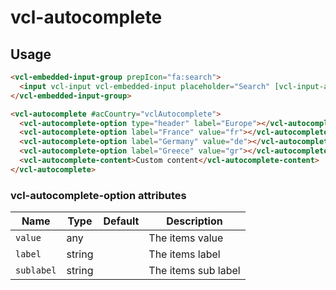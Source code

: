 # vcl-autocomplete

## Usage

```html
<vcl-embedded-input-group prepIcon="fa:search">
  <input vcl-input vcl-embedded-input placeholder="Search" [vcl-input-autocomplete]="acCountry" />
</vcl-embedded-input-group>

<vcl-autocomplete #acCountry="vclAutocomplete">
  <vcl-autocomplete-option type="header" label="Europe"></vcl-autocomplete-option>
  <vcl-autocomplete-option label="France" value="fr"></vcl-autocomplete-option>
  <vcl-autocomplete-option label="Germany" value="de"></vcl-autocomplete-option>
  <vcl-autocomplete-option label="Greece" value="gr"></vcl-autocomplete-option>
  <vcl-autocomplete-content>Custom content</vcl-autocomplete-content>
</vcl-autocomplete>

```

### vcl-autocomplete-option attributes

Name       | Type    | Default | Description
---------- | ------- | ------- | --------------------------------------
`value`    | any     |         | The items value
`label`    | string  |         | The items label
`sublabel` | string  |         | The items sub label
